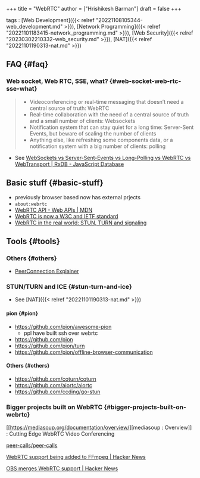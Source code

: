 +++
title = "WebRTC"
author = ["Hrishikesh Barman"]
draft = false
+++

tags
: [Web Development]({{< relref "20221108105344-web_development.md" >}}), [Network Programming]({{< relref "20221101183415-network_programming.md" >}}), [Web Security]({{< relref "20230302210332-web_security.md" >}}), [NAT]({{< relref "20221101190313-nat.md" >}})


## FAQ {#faq}


### Web socket, Web RTC, SSE, what? {#web-socket-web-rtc-sse-what}

> -   Videoconferencing or real-time messaging that doesn’t need a central source of truth: WebRTC
> -   Real-time collaboration with the need of a central source of truth and a small number of clients: Websockets
> -   Notification system that can stay quiet for a long time: Server-Sent Events, but beware of scaling the number of clients
> -   Anything else, like refreshing some components data, or a notification system with a big number of clients: polling

-   See [WebSockets vs Server-Sent-Events vs Long-Polling vs WebRTC vs WebTransport | RxDB - JavaScript Database](https://rxdb.info/articles/websockets-sse-polling-webrtc-webtransport.html)


## Basic stuff {#basic-stuff}

-   previously browser based now has external prjects
-   `about:webrtc`
-   [WebRTC API - Web APIs | MDN](https://developer.mozilla.org/en-US/docs/Web/API/WebRTC_API)
-   [WebRTC is now a W3C and IETF standard](https://web.dev/webrtc-standard-announcement/)
-   [WebRTC in the real world: STUN, TURN and signaling](https://www.html5rocks.com/en/tutorials/webrtc/infrastructure/)


## Tools {#tools}


### Others {#others}

-   [PeerConnection Explainer](https://pe.pion.ly/)


### STUN/TURN and ICE {#stun-turn-and-ice}

-   See [NAT]({{< relref "20221101190313-nat.md" >}})


#### pion {#pion}

-   <https://github.com/pion/awesome-pion>
    -   ppl have built ssh over webrtc
-   <https://github.com/pion>
-   <https://github.com/pion/turn>
-   <https://github.com/pion/offline-browser-communication>


#### Others {#others}

-   <https://github.com/coturn/coturn>
-   <https://github.com/aiortc/aiortc>
-   <https://github.com/ccding/go-stun>


### Bigger projects built on WebRTC {#bigger-projects-built-on-webrtc}

[[<https://mediasoup.org/documentation/overview/>][mediasoup
: Overview]] : Cutting Edge WebRTC Video Conferencing

[peer-calls/peer-calls](https://github.com/peer-calls/peer-calls)

[WebRTC support being added to FFmpeg | Hacker News](https://news.ycombinator.com/item?id=36130191)

[OBS merges WebRTC support | Hacker News](https://news.ycombinator.com/item?id=36273075)
